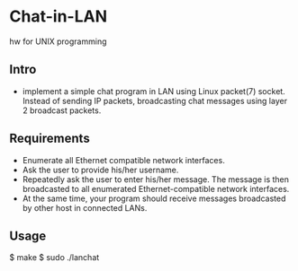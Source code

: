 # Chat-in-LAN
hw for UNIX programming

## Intro
- implement a simple chat program in LAN using Linux packet(7) socket. Instead of sending IP packets, broadcasting chat messages using layer 2 broadcast packets.

## Requirements
- Enumerate all Ethernet compatible network interfaces.
- Ask the user to provide his/her username.
- Repeatedly ask the user to enter his/her message. The message is then broadcasted to all enumerated Ethernet-compatible network interfaces.
- At the same time, your program should receive messages broadcasted by other host in connected LANs.

## Usage
$ make
$ sudo ./lanchat
